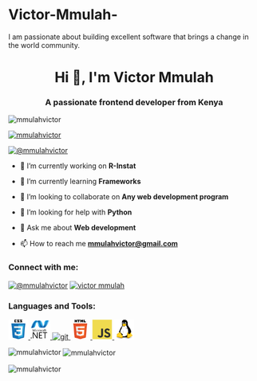 # Victor-Mmulah-
I am passionate about building excellent software that brings a change in the world community.
<h1 align="center">Hi 👋, I'm Victor Mmulah</h1>
<h3 align="center">A passionate frontend developer from Kenya</h3>

<p align="left"> <img src="https://komarev.com/ghpvc/?username=mmulahvictor&label=Profile%20views&color=0e75b6&style=flat" alt="mmulahvictor" /> </p>

<p align="left"> <a href="https://github.com/ryo-ma/github-profile-trophy"><img src="https://github-profile-trophy.vercel.app/?username=mmulahvictor" alt="mmulahvictor" /></a> </p>

<p align="left"> <a href="https://twitter.com/@mmulahvictor" target="blank"><img src="https://img.shields.io/twitter/follow/@mmulahvictor?logo=twitter&style=for-the-badge" alt="@mmulahvictor" /></a> </p>

- 🔭 I’m currently working on **R-Instat**

- 🌱 I’m currently learning **Frameworks**

- 👯 I’m looking to collaborate on **Any web development program**

- 🤝 I’m looking for help with **Python**

- 💬 Ask me about **Web development**

- 📫 How to reach me **mmulahvictor@gmail.com**

<h3 align="left">Connect with me:</h3>
<p align="left">
<a href="https://twitter.com/@mmulahvictor" target="blank"><img align="center" src="https://raw.githubusercontent.com/rahuldkjain/github-profile-readme-generator/master/src/images/icons/Social/twitter.svg" alt="@mmulahvictor" height="30" width="40" /></a>
<a href="https://linkedin.com/in/victor mmulah" target="blank"><img align="center" src="https://raw.githubusercontent.com/rahuldkjain/github-profile-readme-generator/master/src/images/icons/Social/linked-in-alt.svg" alt="victor mmulah" height="30" width="40" /></a>
</p>

<h3 align="left">Languages and Tools:</h3>
<p align="left"> <a href="https://www.w3schools.com/css/" target="_blank" rel="noreferrer"> <img src="https://raw.githubusercontent.com/devicons/devicon/master/icons/css3/css3-original-wordmark.svg" alt="css3" width="40" height="40"/> </a> <a href="https://dotnet.microsoft.com/" target="_blank" rel="noreferrer"> <img src="https://raw.githubusercontent.com/devicons/devicon/master/icons/dot-net/dot-net-original-wordmark.svg" alt="dotnet" width="40" height="40"/> </a> <a href="https://git-scm.com/" target="_blank" rel="noreferrer"> <img src="https://www.vectorlogo.zone/logos/git-scm/git-scm-icon.svg" alt="git" width="40" height="40"/> </a> <a href="https://www.w3.org/html/" target="_blank" rel="noreferrer"> <img src="https://raw.githubusercontent.com/devicons/devicon/master/icons/html5/html5-original-wordmark.svg" alt="html5" width="40" height="40"/> </a> <a href="https://developer.mozilla.org/en-US/docs/Web/JavaScript" target="_blank" rel="noreferrer"> <img src="https://raw.githubusercontent.com/devicons/devicon/master/icons/javascript/javascript-original.svg" alt="javascript" width="40" height="40"/> </a> <a href="https://www.linux.org/" target="_blank" rel="noreferrer"> <img src="https://raw.githubusercontent.com/devicons/devicon/master/icons/linux/linux-original.svg" alt="linux" width="40" height="40"/> </a> </p>

<p><img align="left" src="https://github-readme-stats.vercel.app/api/top-langs?username=mmulahvictor&show_icons=true&locale=en&layout=compact" alt="mmulahvictor" /></p>

<p>&nbsp;<img align="center" src="https://github-readme-stats.vercel.app/api?username=mmulahvictor&show_icons=true&locale=en" alt="mmulahvictor" /></p>

<p><img align="center" src="https://github-readme-streak-stats.herokuapp.com/?user=mmulahvictor&" alt="mmulahvictor" /></p>
